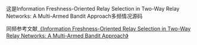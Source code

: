 

这是Information Freshness-Oriented Relay Selection in Two-Way Relay Networks: A Multi-Armed Bandit Approach多频情况源码

同频参考文献[《Information Freshness-Oriented Relay Selection in Two-Way Relay Networks: A Multi-Armed Bandit Approach》](https://ieeexplore.ieee.org/stamp/stamp.jsp?tp=&arnumber=10059719)
